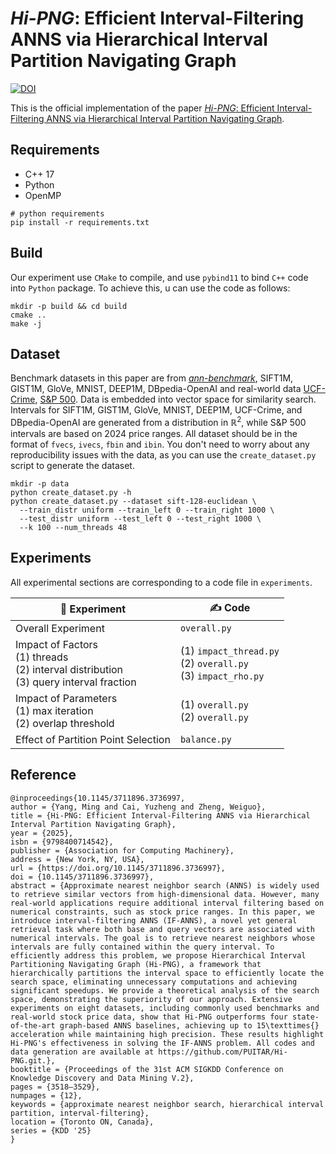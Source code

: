 # *Hi-PNG*: Efficient Interval-Filtering ANNS via Hierarchical Interval Partition Navigating Graph

[![DOI](https://zenodo.org/badge/929221163.svg)](https://doi.org/10.5281/zenodo.15540999)

This is the official implementation of the paper [*Hi-PNG*: Efficient Interval-Filtering ANNS via Hierarchical Interval Partition Navigating Graph](README.md).

## Requirements

- C++ 17
- Python
- OpenMP
  
```shell
# python requirements
pip install -r requirements.txt
```

## Build

Our experiment use `CMake` to compile, and use `pybind11` to bind `C++` code into `Python` package. To achieve this, u can use the code as follows:
```shell
mkdir -p build && cd build
cmake ..
make -j
```

## Dataset

Benchmark datasets in this paper are from [*ann-benchmark*](https://github.com/erikbern/ann-benchmarks), SIFT1M, GIST1M, GloVe, MNIST, DEEP1M, DBpedia-OpenAI and real-world data [UCF-Crime](https://www.kaggle.com/api/v1/datasets/download/odins0n/ucf-crime-dataset), [S\&P 500](https://www.kaggle.com/api/v1/datasets/download/footballjoe789/us-stock-dataset). Data is embedded into vector space for similarity search. Intervals for SIFT1M, GIST1M, GloVe, MNIST, DEEP1M, UCF-Crime, and DBpedia-OpenAI are generated from a distribution in $\mathbb{R}^2$, while S\&P 500 intervals are based on 2024 price ranges.
All dataset should be in the format of `fvecs`, `ivecs`, `fbin` and `ibin`.
You don't need to worry about any reproducibility issues with the data, as you can use the ``create_dataset.py`` script to generate the dataset.

```shell
mkdir -p data
python create_dataset.py -h
python create_dataset.py --dataset sift-128-euclidean \
  --train_distr uniform --train_left 0 --train_right 1000 \
  --test_distr uniform --test_left 0 --test_right 1000 \
  --k 100 --num_threads 48
```

## Experiments

All experimental sections are corresponding to a code file in ``experiments``.


| 🔬 Experiment | ✍ Code |
|--|--|
| Overall Experiment | ``overall.py`` | 
| Impact of Factors<br> (1) threads<br> (2) interval distribution<br> (3) query interval fraction | (1) ``impact_thread.py``<br> (2) ``overall.py``<br> (3) ``impact_rho.py`` |
| Impact of Parameters<br> (1) max iteration<br> (2) overlap threshold | (1) ``overall.py``<br> (2) ``overall.py`` |
| Effect of Partition Point Selection | ``balance.py`` |

## Reference
```
@inproceedings{10.1145/3711896.3736997,
author = {Yang, Ming and Cai, Yuzheng and Zheng, Weiguo},
title = {Hi-PNG: Efficient Interval-Filtering ANNS via Hierarchical Interval Partition Navigating Graph},
year = {2025},
isbn = {9798400714542},
publisher = {Association for Computing Machinery},
address = {New York, NY, USA},
url = {https://doi.org/10.1145/3711896.3736997},
doi = {10.1145/3711896.3736997},
abstract = {Approximate nearest neighbor search (ANNS) is widely used to retrieve similar vectors from high-dimensional data. However, many real-world applications require additional interval filtering based on numerical constraints, such as stock price ranges. In this paper, we introduce interval-filtering ANNS (IF-ANNS), a novel yet general retrieval task where both base and query vectors are associated with numerical intervals. The goal is to retrieve nearest neighbors whose intervals are fully contained within the query interval. To efficiently address this problem, we propose Hierarchical Interval Partitioning Navigating Graph (Hi-PNG), a framework that hierarchically partitions the interval space to efficiently locate the search space, eliminating unnecessary computations and achieving significant speedups. We provide a theoretical analysis of the search space, demonstrating the superiority of our approach. Extensive experiments on eight datasets, including commonly used benchmarks and real-world stock price data, show that Hi-PNG outperforms four state-of-the-art graph-based ANNS baselines, achieving up to 15\texttimes{} acceleration while maintaining high precision. These results highlight Hi-PNG's effectiveness in solving the IF-ANNS problem. All codes and data generation are available at https://github.com/PUITAR/Hi-PNG.git.},
booktitle = {Proceedings of the 31st ACM SIGKDD Conference on Knowledge Discovery and Data Mining V.2},
pages = {3518–3529},
numpages = {12},
keywords = {approximate nearest neighbor search, hierarchical interval partition, interval-filtering},
location = {Toronto ON, Canada},
series = {KDD '25}
}
```
